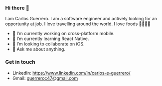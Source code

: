 ### Hi there 👋

I am Carlos Guerrero. I am a software engineer and actively looking for an opportunity at job. I love travelling around the world. I love foods 🍱🍕🌮🍜

- 🔭 I’m currently working on cross-platform mobile.
- 🌱 I’m currently learning React Native.
- 👯 I’m looking to collaborate on iOS.
- 💬 Ask me about anything.

### Get in touch

- LinkedIn: https://www.linkedin.com/in/carlos-e-guerrero/
- Gmail: guerreroc47@gmail.com
